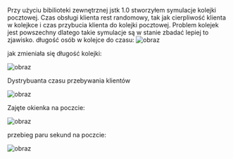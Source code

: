 Przy użyciu bibilioteki zewnętrznej jstk 1.0 stworzyłem symulacje kolejki pocztowej. Czas obsługi klienta rest randomowy, tak jak cierpliwość klienta w kolejkce i czas przybucia klienta do kolejki pocztowej. Problem kolejek jest powszechny dlatego takie symulacje są w stanie zbadać lepiej to zjawisko.
długość osób w kolejce do czasu:
![obraz](https://github.com/WojtekMatr/SymulacjaKolejkiPocztowej/assets/127395210/bbdb25b3-20f0-44ae-849b-b66c1494c173)

jak zmieniała się długość kolejki:

![obraz](https://github.com/WojtekMatr/SymulacjaKolejkiPocztowej/assets/127395210/b185f856-eaa5-4140-bca4-d2644c229b62)

Dystrybuanta czasu przebywania klientów

![obraz](https://github.com/WojtekMatr/SymulacjaKolejkiPocztowej/assets/127395210/48149ef8-9eaf-4ea7-9f29-4629eb0bf790)

Zajęte okienka na poczcie:


![obraz](https://github.com/WojtekMatr/SymulacjaKolejkiPocztowej/assets/127395210/fbea4ef3-320b-4cbd-8bc5-5b07bd1ebd02)

przebieg paru sekund na poczcie:


![obraz](https://github.com/WojtekMatr/SymulacjaKolejkiPocztowej/assets/127395210/184c65d2-9243-4a0e-a7e1-44613afc7b90)
